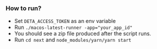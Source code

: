 ### How to run?

- Set `DETA_ACCESS_TOKEN` as an env variable
- Run `./macos-latest-runner -app="your_app_id"`
- You should see a zip file produced after the script runs.
- Run `cd next` and `node_modules/yarn/yarn start`

